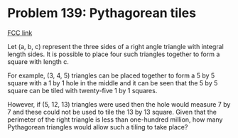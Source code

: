 # Problem 139: Pythagorean tiles

[FCC link](https://www.freecodecamp.org/learn/coding-interview-prep/project-euler/problem-139-pythagorean-tiles)

Let (a, b, c) represent the three sides of a right angle triangle with integral
length sides. It is possible to place four such triangles together to form a
square with length c.

For example, (3, 4, 5) triangles can be placed together to form a 5 by 5 square
with a 1 by 1 hole in the middle and it can be seen that the 5 by 5 square can
be tiled with twenty-five 1 by 1 squares.

However, if (5, 12, 13) triangles were used then the hole would measure 7 by 7
and these could not be used to tile the 13 by 13 square. Given that the
perimeter of the right triangle is less than one-hundred million, how many
Pythagorean triangles would allow such a tiling to take place?
